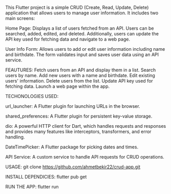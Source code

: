 
This Flutter project is a simple CRUD (Create, Read, Update, Delete) application that allows users to manage user information. It includes two main screens:

Home Page: Displays a list of users fetched from an API. Users can be searched, added, edited, and deleted. Additionally, users can update the API key used for fetching data and navigate to a web page.

User Info Form: Allows users to add or edit user information including name and birthdate. The form validates input and saves user data using an API service.

FEAUTURES:
Fetch users from an API and display them in a list.
Search users by name.
Add new users with a name and birthdate.
Edit existing users' information.
Delete users from the list.
Update API key used for fetching data.
Launch a web page within the app.

TECHONOLOGIES USED:

url_launcher: A Flutter plugin for launching URLs in the browser.

shared_preferences: A Flutter plugin for persistent key-value storage.

dio: A powerful HTTP client for Dart, which handles requests and responses and provides many features like interceptors, transformers, and error handling.

DateTimePicker: A Flutter package for picking dates and times.

API Service: A custom service to handle API requests for CRUD operations.

USAGE:
git clone https://github.com/ahmetbekir22/crud-app.git

INSTALL DEPENDICIES:  flutter pub get

RUN THE APP: flutter run


